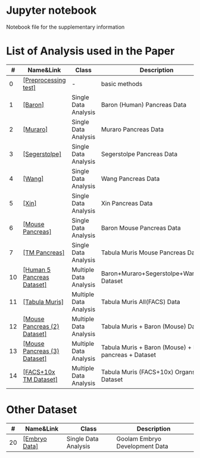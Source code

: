 # Jupyter notebook
Notebook file for the supplementary information


# List of Analysis used in the Paper 
 
| # | Name&Link | Class | Description |
| ------ | ------ | ------ | ------ |
| 0 | [[Preprocessing test]](/../main/notebook/0_preprocessing_test.ipynb) | - | basic methods |
| 1 |[[Baron]](/../main/notebook/1_hp_baron_sc.ipynb) | Single Data Analysis | Baron (Human) Pancreas Data |
| 2 |[[Muraro]](/../main/notebook/1_hp_muraro_sc.ipynb) | Single Data Analysis | Muraro Pancreas Data |
| 3 |[[Segerstolpe]](/../main/notebook/1_hp_segerstolpe_sc.ipynb) | Single Data Analysis | Segerstolpe Pancreas Data |
| 4 |[[Wang]](/../main/notebook/1_hp_wang_sc.ipynb) | Single Data Analysis | Wang Pancreas Data |
| 5 |[[Xin]](/../main/notebook/1_hp_xin_sc.ipynb) | Single Data Analysis | Xin Pancreas Data |
| 6 |[[Mouse Pancreas]](/../main/notebook/1_mp_baron_mouse_sc.ipynb) | Single Data Analysis | Baron Mouse Pancreas Data |
| 7 |[[TM Pancreas]](/../main/notebook/1_mp_tabula_muris_pancreas_sc.ipynb) | Single Data Analysis | Tabula Muris Mouse Pancreas Data |
| 10 |[[Human 5 Pancreas Dataset]](/../main/notebook/2_human_pancreas.ipynb) | Multiple Data Analysis | Baron+Muraro+Segerstolpe+Wang+Xin Dataset |
| 11 |[[Tabula Muris]](/../main/notebook/1_tabula_muris_FACS.ipynb) | Multiple Data Analysis | Tabula Muris All(FACS) Data |
| 12 |[[Mouse Pancreas (2) Dataset]](/../main/notebook/2_mouse_2_pancreas.ipynb) | Multiple Data Analysis | Tabula Muris + Baron (Mouse) Dataset |
| 13 |[[Mouse Pancreas (3) Dataset]](/../main/notebook/2_mouse_3_pancreas.ipynb) | Multiple Data Analysis | Tabula Muris + Baron (Mouse) + MCA pancreas + Dataset |
| 14 |[[FACS+10x TM Dataset]](/../main/notebook/2_tabula_muris_FACS_10x.ipynb) | Multiple Data Analysis | Tabula Muris (FACS+10x) Organs Dataset |

# Other Dataset
| # | Name&Link | Class | Description |
| ------ | ------ | ------ | ------ |
| 20 |[[Embryo Data]](/../main/notebook/3_goolam_sc_tsne.ipynb) | Single Data Analysis | Goolam Embryo Development Data |

